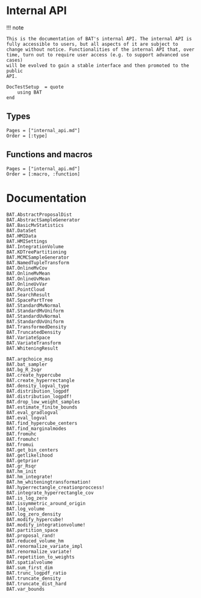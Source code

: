 # Internal API

!!! note

    This is the documentation of BAT's internal API. The internal API is
    fully accessible to users, but all aspects of it are subject to
    change without notice. Functionalities of the internal API that, over
    time, turn out to require user access (e.g. to support advanced use cases)
    will be evolved to gain a stable interface and then promoted to the public
    API.

```@meta
DocTestSetup  = quote
    using BAT
end
```

## Types

```@index
Pages = ["internal_api.md"]
Order = [:type]
```

## Functions and macros

```@index
Pages = ["internal_api.md"]
Order = [:macro, :function]
```

# Documentation

```@docs
BAT.AbstractProposalDist
BAT.AbstractSampleGenerator
BAT.BasicMvStatistics
BAT.DataSet
BAT.HMIData
BAT.HMISettings
BAT.IntegrationVolume
BAT.KDTreePartitioning
BAT.MCMCSampleGenerator
BAT.NamedTupleTransform
BAT.OnlineMvCov
BAT.OnlineMvMean
BAT.OnlineUvMean
BAT.OnlineUvVar
BAT.PointCloud
BAT.SearchResult
BAT.SpacePartTree
BAT.StandardMvNormal
BAT.StandardMvUniform
BAT.StandardUvNormal
BAT.StandardUvUniform
BAT.TransformedDensity
BAT.TruncatedDensity
BAT.VariateSpace
BAT.VariateTransform
BAT.WhiteningResult

BAT.argchoice_msg
BAT.bat_sampler
BAT.bg_R_2sqr
BAT.create_hypercube
BAT.create_hyperrectangle
BAT.density_logval_type
BAT.distribution_logpdf
BAT.distribution_logpdf!
BAT.drop_low_weight_samples
BAT.estimate_finite_bounds
BAT.eval_gradlogval
BAT.eval_logval
BAT.find_hypercube_centers
BAT.find_marginalmodes
BAT.fromuhc
BAT.fromuhc!
BAT.fromui
BAT.get_bin_centers
BAT.getlikelihood
BAT.getprior
BAT.gr_Rsqr
BAT.hm_init
BAT.hm_integrate!
BAT.hm_whiteningtransformation!
BAT.hyperrectangle_creationproccess!
BAT.integrate_hyperrectangle_cov
BAT.is_log_zero
BAT.issymmetric_around_origin
BAT.log_volume
BAT.log_zero_density
BAT.modify_hypercube!
BAT.modify_integrationvolume!
BAT.partition_space
BAT.proposal_rand!
BAT.reduced_volume_hm
BAT.renormalize_variate_impl
BAT.renormalize_variate!
BAT.repetition_to_weights
BAT.spatialvolume
BAT.sum_first_dim
BAT.trunc_logpdf_ratio
BAT.truncate_density
BAT.truncate_dist_hard
BAT.var_bounds
```
